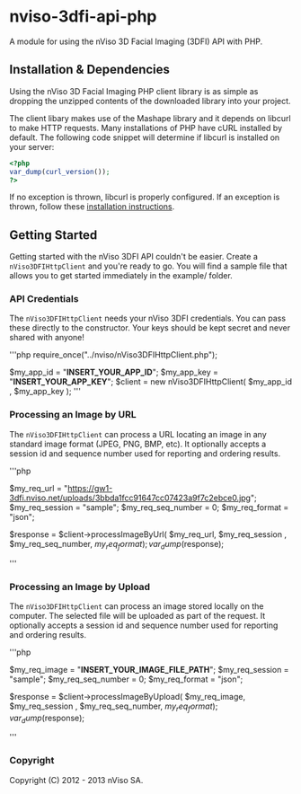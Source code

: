 # nviso-3dfi-api-php

A module for using the nViso 3D Facial Imaging (3DFI) API with PHP.

## Installation & Dependencies

Using the nViso 3D Facial Imaging PHP client library is as simple as dropping the unzipped contents of the downloaded library into your project.

The client libary makes use of the Mashape library and it depends on libcurl to make HTTP requests. Many installations of PHP have cURL installed by default. The following code snippet will determine if libcurl is installed on your server:

```php
<?php
var_dump(curl_version());
?>
```
If no exception is thrown, libcurl is properly configured. If an exception is thrown, follow these [installation instructions](http://www.php.net/manual/en/curl.installation.php).

## Getting Started

Getting started with the nViso 3DFI API couldn't be easier. Create a
`nViso3DFIHttpClient` and you're ready to go. You will find a sample file that allows you to get started immediately in the example/ folder.


### API Credentials

The `nViso3DFIHttpClient` needs your nViso 3DFI credentials. You can pass these
directly to the constructor. Your keys should be kept secret and never shared with anyone!

'''php
require_once("../nviso/nViso3DFIHttpClient.php");

$my_app_id       	= "__INSERT_YOUR_APP_ID__";
$my_app_key      	= "__INSERT_YOUR_APP_KEY__";
$client = new nViso3DFIHttpClient( $my_app_id , $my_app_key );
'''

### Processing an Image by URL

The `nViso3DFIHttpClient` can process a URL locating an image in any standard image format (JPEG, PNG, BMP, etc). It 
optionally accepts a session id and sequence number used for reporting and ordering results.

'''php

$my_req_url      	= "https://gw1-3dfi.nviso.net/uploads/3bbda1fcc91647cc07423a9f7c2ebce0.jpg";
$my_req_session  	= "sample";
$my_req_seq_number  = 0;
$my_req_format  	= "json";

$response = $client->processImageByUrl( $my_req_url, $my_req_session , $my_req_seq_number, $my_req_format );
var_dump($response);

'''

### Processing an Image by Upload

The `nViso3DFIHttpClient` can process an image stored locally on the computer. The selected file will be uploaded as part of the request. It 
optionally accepts a session id and sequence number used for reporting and ordering results.

'''php

$my_req_image      	= "__INSERT_YOUR_IMAGE_FILE_PATH__";
$my_req_session  	= "sample";
$my_req_seq_number  = 0;
$my_req_format  	= "json";

$response = $client->processImageByUpload( $my_req_image, $my_req_session , $my_req_seq_number, $my_req_format );
var_dump($response);

'''


### Copyright

Copyright (C) 2012 - 2013 nViso SA.